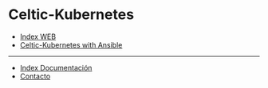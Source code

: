 Celtic-Kubernetes
=================

* [Index WEB](http://tedezed.github.io/Celtic-Kubernetes/HTML/)
* [Celtic-Kubernetes with Ansible](https://github.com/jvalderrama/k8s-hacluster)

-----------------

* [Index Documentación](Doc/1-Portada.md)
* [Contacto](Doc/Contacto.md)
